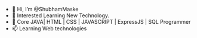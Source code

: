 - 👋 Hi, I’m @ShubhamMaske
- 🌱 Interested Learning New Technology.
- 💞️  Core JAVA| HTML | CSS | JAVASCRIPT | ExpressJS | SQL Programmer
- 📫 Learning Web technologies

<!---
ShubhamMaske/ShubhamMaske is a ✨ special ✨ repository because its `README.md` (this file) appears on your GitHub profile.
You can click the Preview link to take a look at your changes.
--->

